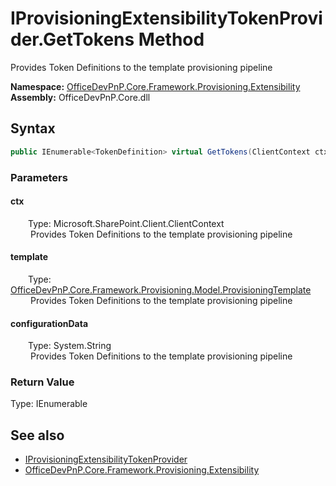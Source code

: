 # IProvisioningExtensibilityTokenProvider.GetTokens Method  
 Provides Token Definitions to the template provisioning pipeline   

**Namespace:** [OfficeDevPnP.Core.Framework.Provisioning.Extensibility](OfficeDevPnP.Core.Framework.Provisioning.Extensibility.md)  
**Assembly:** OfficeDevPnP.Core.dll  
## Syntax
```C#
public IEnumerable<TokenDefinition> virtual GetTokens(ClientContext ctx, ProvisioningTemplate template, String configurationData)
```
### Parameters
#### ctx  
&emsp;&emsp;Type: Microsoft.SharePoint.Client.ClientContext  
&emsp;&emsp; Provides Token Definitions to the template provisioning pipeline   

  

#### template  
&emsp;&emsp;Type: [OfficeDevPnP.Core.Framework.Provisioning.Model.ProvisioningTemplate](OfficeDevPnP.Core.Framework.Provisioning.Model.ProvisioningTemplate.md)  
&emsp;&emsp; Provides Token Definitions to the template provisioning pipeline   

  

#### configurationData  
&emsp;&emsp;Type: System.String  
&emsp;&emsp; Provides Token Definitions to the template provisioning pipeline   

  

### Return Value
Type: IEnumerable<TokenDefinition>  

## See also
- [IProvisioningExtensibilityTokenProvider](OfficeDevPnP.Core.Framework.Provisioning.Extensibility.IProvisioningExtensibilityTokenProvider.md) 
- [OfficeDevPnP.Core.Framework.Provisioning.Extensibility](OfficeDevPnP.Core.Framework.Provisioning.Extensibility.md) 
